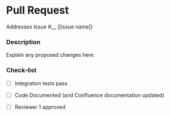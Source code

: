 # Pull Request
Addresses Issue #__ ([issue name])

### Description
Explain any proposed changes here. 

### Check-list
- [ ] Integration tests pass
- [ ] Code Documented (and Confluence documentation updated)
- [ ] Reviewer 1 approved


